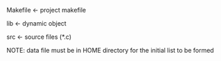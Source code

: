 Makefile <- project makefile

lib	 <- dynamic object

src	 <- source files (*.c)

NOTE: data file must be in HOME directory for the initial list to be formed
